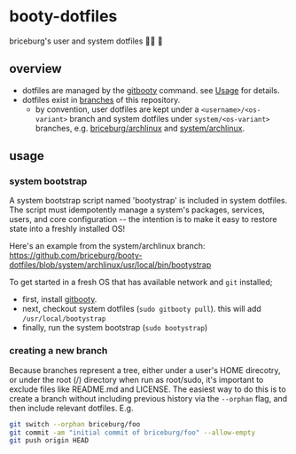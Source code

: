 
# booty-dotfiles

briceburg's user and system dotfiles :pirate_flag: :gift:

## overview

* dotfiles are managed by the [gitbooty](https://github.com/briceburg/gitbooty) command. see [Usage](https://github.com/briceburg/gitbooty#Usage) for details.
* dotfiles exist in [branches](https://github.com/briceburg/booty-dotfiles/branches) of this repository. 
  * by convention, user dotfiles are kept under a `<username>/<os-variant>` branch and system dotfiles under `system/<os-variant>` branches, e.g. [briceburg/archlinux](https://github.com/briceburg/booty-dotfiles/tree/briceburg/archlinux) and [system/archlinux](https://github.com/briceburg/booty-dotfiles/tree/system/archlinux).

## usage

### system bootstrap

A system bootstrap script named 'bootystrap' is included in system dotfiles. The script must idempotently manage a system's packages, services, users, and core configuration -- the intention is to make it easy to restore state into a freshly installed OS!

Here's an example from the system/archlinux branch: https://github.com/briceburg/booty-dotfiles/blob/system/archlinux/usr/local/bin/bootystrap

To get started in a fresh OS that has available network and `git` installed;

* first, install [gitbooty](https://github.com/briceburg/gitbooty).
* next, checkout system dotfiles (`sudo gitbooty pull`). this will add `/usr/local/bootystrap`
* finally, run the system bootstrap (`sudo bootystrap`)

### creating a new branch

Because branches represent a tree, either under a user's HOME direcotry, or under the root (/) directory when run as root/sudo, it's important to exclude files like README.md and LICENSE. The easiest way to do this is to create a branch without including previous history via the `--orphan` flag, and then include relevant dotfiles. E.g.

```sh
git switch --orphan briceburg/foo
git commit -am "initial commit of briceburg/foo" --allow-empty
git push origin HEAD
```
